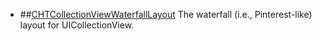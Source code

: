 * ##[CHTCollectionViewWaterfallLayout](https://github.com/chiahsien/CHTCollectionViewWaterfallLayout)
  The waterfall (i.e., Pinterest-like) layout for UICollectionView.
